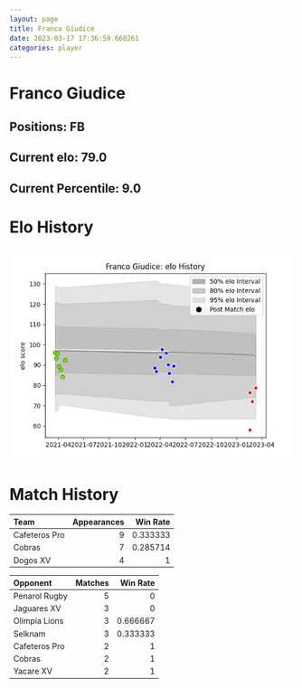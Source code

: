 ```yaml
---  
layout: page  
title: Franco Giudice  
date: 2023-03-17 17:36:59.660261  
categories: player  
---
```

# Franco Giudice

## Positions: FB

## Current elo: 79.0

## Current Percentile: 9.0

# Elo History


![elo history](history_FrancoGiudice.png)
# Match History


| Team          |   Appearances |   Win Rate |
|:--------------|--------------:|-----------:|
| Cafeteros Pro |             9 |   0.333333 |
| Cobras        |             7 |   0.285714 |
| Dogos XV      |             4 |   1        |

| Opponent      |   Matches |   Win Rate |
|:--------------|----------:|-----------:|
| Penarol Rugby |         5 |   0        |
| Jaguares XV   |         3 |   0        |
| Olimpia Lions |         3 |   0.666667 |
| Selknam       |         3 |   0.333333 |
| Cafeteros Pro |         2 |   1        |
| Cobras        |         2 |   1        |
| Yacare XV     |         2 |   1        |